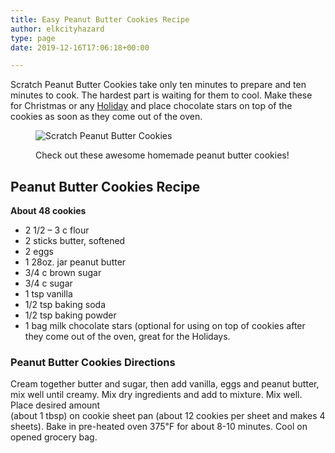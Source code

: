 ```yaml
---
title: Easy Peanut Butter Cookies Recipe
author: elkcityhazard
type: page
date: 2019-12-16T17:06:18+00:00

---
```

Scratch Peanut Butter Cookies take only ten minutes to prepare and ten minutes to cook. The hardest part is waiting for them to cool. Make these for Christmas or any [Holiday][1] and place chocolate stars on top of the cookies as soon as they come out of the oven.<figure> 

![Scratch Peanut Butter Cookies][2] <figcaption>Check out these awesome homemade peanut butter cookies!</figcaption></figure> 

## Peanut Butter Cookies Recipe

**About 48 cookies**

  * 2 1/2 &#8211; 3 c flour
  * 2 sticks butter, softened
  * 2 eggs
  * 1 28oz. jar peanut butter
  * 3/4 c brown sugar
  * 3/4 c sugar
  * 1 tsp vanilla
  * 1/2 tsp baking soda
  * 1/2 tsp baking powder
  * 1 bag milk chocolate stars (optional for using on top of cookies after they come out of the oven, great for the Holidays.

### Peanut Butter Cookies Directions

Cream together butter and sugar, then add vanilla, eggs and peanut butter, mix well until creamy. Mix dry ingredients and add to mixture. Mix well. Place desired amount  
(about 1 tbsp) on cookie sheet pan (about 12 cookies per sheet and makes 4 sheets). Bake in pre-heated oven 375&#8457; for about 8-10 minutes. Cool on opened grocery bag.

 [1]: /wordpress/recipes-for-special-occasions-and-events/
 [2]: http://www.quick-e-recipes.com/sitebuildercontent/sitebuilderpictures/IMG_0794_1024.jpg